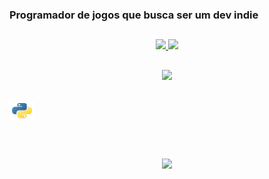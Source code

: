 ### Programador de jogos que busca ser um dev indie
##
<div align="center">
  <a href="https://github.com/RafaelSignorini">
  <img height="180em" src="https://github-readme-stats.vercel.app/api?username=RafaelSignorini&show_icons=true&theme=midnight-purple"/>
  <img height="180em" src="https://github-readme-stats.vercel.app/api/top-langs/?username=RafaelSignorini&layout=compact&langs_count=7&theme=midnight-purple"/>
</div>

  ##
  
  <p align="center">
    <img src="https://github-profile-trophy.vercel.app/?username=RafaelSignorini&theme=neon&row=2&no-bg=true&column=3&margin-w=15&margin-h=15" />
  </p>

<div style="display: inline_block"><br>
  <img align="center" alt="Python" height="30" width="40" src="https://raw.githubusercontent.com/devicons/devicon/master/icons/python/python-original.svg">
</div>

  ##
  
<div>

<div align="center">
<br><p align="centre">
<p align="center"><img align="center" src="https://profile-counter.glitch.me/{RafaelSignorini}/count.svg" /></p> 
<br>
</div>
